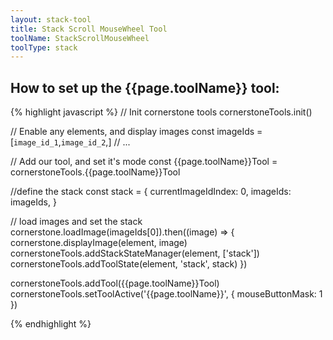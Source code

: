 ```yaml
---
layout: stack-tool
title: Stack Scroll MouseWheel Tool
toolName: StackScrollMouseWheel
toolType: stack
---
```


<h2 class="title is-2">How to set up the {{page.toolName}} tool:</h2>

{% highlight javascript %}
// Init cornerstone tools
cornerstoneTools.init()

// Enable any elements, and display images
const imageIds = [`image_id_1`,`image_id_2`,]
// ...

// Add our tool, and set it's mode
const {{page.toolName}}Tool = cornerstoneTools.{{page.toolName}}Tool

//define the stack
const stack = {
  currentImageIdIndex: 0,
  imageIds: imageIds,
}

// load images and set the stack
cornerstone.loadImage(imageIds[0]).then((image) => {
  cornerstone.displayImage(element, image)
  cornerstoneTools.addStackStateManager(element, ['stack'])
  cornerstoneTools.addToolState(element, 'stack', stack)
})

cornerstoneTools.addTool({{page.toolName}}Tool)
cornerstoneTools.setToolActive('{{page.toolName}}', { mouseButtonMask: 1 })

{% endhighlight %}
